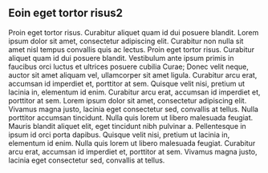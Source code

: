 ## Eoin eget tortor risus2

Proin eget tortor risus. Curabitur aliquet quam id dui posuere blandit. Lorem ipsum dolor sit amet, consectetur adipiscing elit. Curabitur non nulla sit amet nisl tempus convallis quis ac lectus. Proin eget tortor risus. Curabitur aliquet quam id dui posuere blandit. Vestibulum ante ipsum primis in faucibus orci luctus et ultrices posuere cubilia Curae; Donec velit neque, auctor sit amet aliquam vel, ullamcorper sit amet ligula. Curabitur arcu erat, accumsan id imperdiet et, porttitor at sem. Quisque velit nisi, pretium ut lacinia in, elementum id enim. Curabitur arcu erat, accumsan id imperdiet et, porttitor at sem. Lorem ipsum dolor sit amet, consectetur adipiscing elit. Vivamus magna justo, lacinia eget consectetur sed, convallis at tellus. Nulla porttitor accumsan tincidunt. Nulla quis lorem ut libero malesuada feugiat. Mauris blandit aliquet elit, eget tincidunt nibh pulvinar a. Pellentesque in ipsum id orci porta dapibus. Quisque velit nisi, pretium ut lacinia in, elementum id enim. Nulla quis lorem ut libero malesuada feugiat. Curabitur arcu erat, accumsan id imperdiet et, porttitor at sem. Vivamus magna justo, lacinia eget consectetur sed, convallis at tellus.